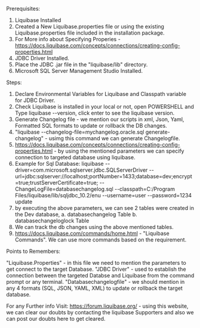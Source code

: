 Prerequisites:
1. Liquibase Installed
2. Created a New Liquibase.properties file or using the existing Liquibase.properties file included in the installation package.
3. For More info about Specifying Properies - https://docs.liquibase.com/concepts/connections/creating-config-properties.html
4. JDBC Driver Installed.
5. Place the JDBC .jar file in the "liquibase/lib" directory.
6. Microsoft SQL Server Management Studio Installed.

Steps:
1. Declare Environmental Variables for Liquibase and Classpath variable for JDBC Driver.
2. Check Liquibase is installed in your local or not, open POWERSHELL and Type liquibase --version, click enter to see the liquibase version.
3. Generate Changelog file - we mention our scripts in xml, Json, Yaml, Formatted SQL formats to update or rollback the DB changes.
4. "liquibase --changelog-file=mychangelog.oracle.sql generate-changelog" - usimg this command we can generate Changelogfile.
5. https://docs.liquibase.com/concepts/connections/creating-config-properties.html - by using the mentioned parameters we can specify connection to targeted database 
   using liquibase.
6. Example for Sql Database:
   liquibase --driver=com.microsoft.sqlserver.jdbc.SQLServerDriver 
   --url=jdbc:sqlserver://localhost;portNumber=1433;database=dev;encrypt=true;trustServerCertificate=true;
   --ChangeLogFile=databasechangelog.sql
   --classpath=C:/Program Files/liquibase/lib/sqljdbc_10.2/enu
   --username=user
   --password=1234
   update
 7. by executing the above parameters, we can see 2 tables were created in the Dev database, 
    a. databasechangelog Table
    b. databasechangeloglock Table
 8. We can track the db changes using the above mentioned tables.
 9. https://docs.liquibase.com/commands/home.html - "Liquibase Commands". We can use more commands based on the requirement.

Points to Remembers:

"Liquibase.Properties" - in this file we need to mention the parameters to get connect to the target Database.
"JDBC Driver" - used to establish the connection between the targeted Databse and Liquibase from the command prompt or any terminal.
"Databasechangelogfile" - we should mention in any 4 formats (SQL, JSON, YAML, XML) to update or rollback the target database.

For any Further info Visit:
https://forum.liquibase.org/ - using this website, we can clear our doubts by contacting the liquibase Supporters and also we can post our doubts here to get cleared.
